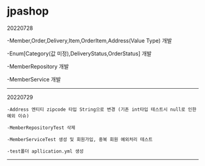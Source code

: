 # jpashop

20220728

  -Member,Order,Delivery,Item,OrderItem,Address(Value Type) 개발
	
  -Enum[Category(값 미정),DeliveryStatus,OrderStatus] 개발

  -MemberRepository 개발
  
  -MemberService 개발

---------------------------------------------------------------------------------------------------------
      
20220729

	-Address 엔티티 zipcode 타입 String으로 변경 (기존 int타입 테스트시 null로 인한 예외 이슈)
	
	-MemberRepositoryTest 삭제
	
	-MemberServiceTest 생성 및 회원가입, 중복 회원 예외처리 테스트
	
	-test폴더 apllication.yml 생성
	
---------------------------------------------------------------------------------------------------------


